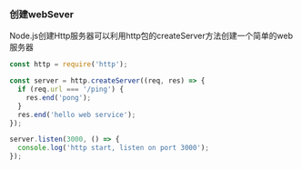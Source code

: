 ### 创建webSever

Node.js创建Http服务器可以利用http包的createServer方法创建一个简单的web服务器

```js
const http = require('http');

const server = http.createServer((req, res) => {
  if (req.url === '/ping') {
    res.end('pong');
  }
  res.end('hello web service');
});

server.listen(3000, () => {
  console.log('http start, listen on port 3000');
});

```

